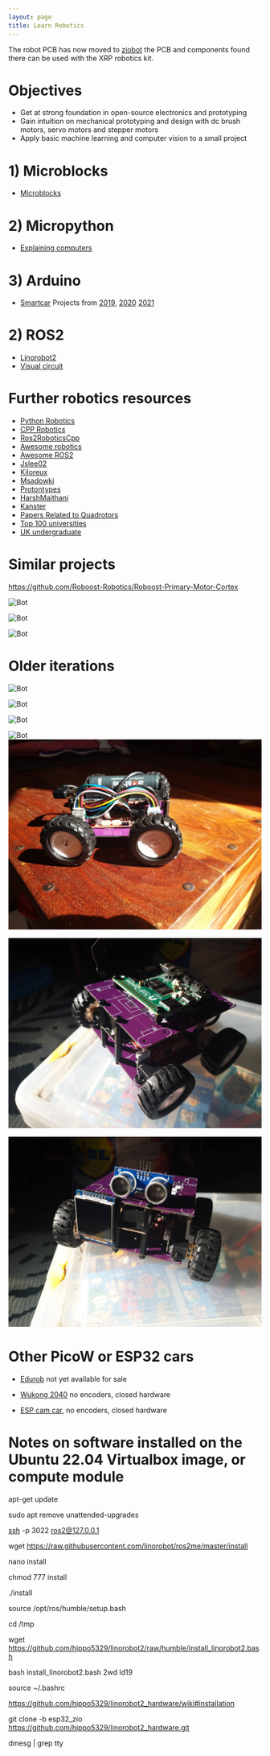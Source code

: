 ```yaml
---
layout: page
title: Learn Robotics
---
```

The robot PCB has now moved to [ziobot](https://rosmo-robot.github.io/) the PCB and components found there can be used with the XRP robotics kit.


# Objectives
 -  Get at strong foundation in open-source electronics and prototyping
 -  Gain intuition on mechanical prototyping and design with dc brush motors, servo motors and stepper motors
 -  Apply basic machine learning and computer vision to a small project


# 1) Microblocks

- [Microblocks](https://microblocks.fun/)

# 2) Micropython

- [Explaining computers](https://www.explainingcomputers.com/pi_pico_w_robot.html)

# 3) Arduino
- [Smartcar](https://github.com/platisd/smartcar_shield/tree/master/examples/Car) Projects from [2019](https://github.com/DIT112-V19), [2020](https://github.com/DIT112-V20/) [2021](https://github.com/DIT112-V21/)

# 2) ROS2

- [Linorobot2](https://github.com/linorobot/linorobot2#linorobot2)
- [Visual circuit](https://github.com/JdeRobot/VisualCircuit#visual-circuit)

 # Further robotics resources

- [Python Robotics](https://atsushisakai.github.io/PythonRobotics/)
- [CPP Robotics](https://github.com/giacomo-b/CppRobotics)
- [Ros2RoboticsCpp](https://github.com/quangnhat185/Ros2RoboticsCpp)
- [Awesome robotics](https://github.com/ahundt/awesome-robotics)
- [Awesome ROS2](https://github.com/fkromer/awesome-ros2)
- [Jslee02](https://github.com/jslee02/awesome-robotics-libraries)
- [Kiloreux](https://github.com/Kiloreux/awesome-robotics)
- [Msadowki](https://github.com/msadowski/awesome-weekly-robotics)
- [Protontypes](https://github.com/protontypes/awesome-robotic-tooling)
- [HarshMaithani](https://medium.com/@harshmaithani09/a-fast-introduction-to-robotics-v-2-0-6d07516e053f)
- [Kanster](https://github.com/kanster/awesome-slam)
- [Papers Related to Quadrotors](https://github.com/prgumd/prg_QuadrotorPapers)
- [Top 100 universities](https://edurank.org/engineering/robotics/)
- [UK undergraduate](https://www.thecompleteuniversityguide.co.uk/courses/search/undergraduate/all?keyword=robotics#h1)




# Similar projects 
https://github.com/Roboost-Robotics/Roboost-Primary-Motor-Cortex




 ![Bot](https://raw.githubusercontent.com/rosmo-robot/rosmo-robot.github.io/master/assets/img/lid.jpeg)




![Bot](https://raw.githubusercontent.com/rosmo-robot/rosmo-robot.github.io/master/assets/img/bat.jpeg)

![Bot](https://raw.githubusercontent.com/rosmo-robot/rosmo-robot.github.io/master/assets/img/stripped.jpeg)



# Older iterations


 ![Bot](https://raw.githubusercontent.com/rosmo-robot/rosmo-robot.github.io/master/assets/img/signal-2023-11-24-230734.jpeg)

 ![Bot](https://raw.githubusercontent.com/rosmo-robot/rosmo-robot.github.io/master/assets/img/profile-xrp.jpeg)

 ![Bot](https://raw.githubusercontent.com/rosmo-robot/rosmo-robot.github.io/master/assets/img/bottom-xrp.jpeg)

![Bot](https://raw.githubusercontent.com/rosmo-robot/rosmo-robot.github.io/master/assets/img/top-xrp.jpeg)
 ![Bot](https://raw.githubusercontent.com/samuk/IntroToRoboticsV2/main/course/ros2/xrp4.jpeg)

 
 ![Bot](https://raw.githubusercontent.com/samuk/IntroToRoboticsV2/main/course/ros2/compute-xrp4.jpeg
)


 ![Bot](https://raw.githubusercontent.com/samuk/IntroToRoboticsV2/main/course/ros2/ultrasonic-xrp4.jpeg
)


# Other PicoW or ESP32 cars

- [Edurob](https://github.com/IDiAL-IMSL/Edurob/tree/main) not yet available for sale

- [Wukong 2040](https://www.elecfreaks.com/elecfreaks-wukong2040-breakout-board-for-raspberry-pi-pico.html) no encoders, closed hardware

- [ESP cam car](https://www.aliexpress.com/item/1005005439195049.html), no encoders, closed hardware

# Notes on software installed on the Ubuntu 22.04 Virtualbox image, or compute module

apt-get update

sudo apt remove unattended-upgrades

[ssh](https://dev.to/developertharun/easy-way-to-ssh-into-virtualbox-machine-any-os-just-x-steps-5d9i) -p 3022 ros2@127.0.0.1

wget https://raw.githubusercontent.com/linorobot/ros2me/master/install

nano install

chmod 777 install

./install

source /opt/ros/humble/setup.bash

cd /tmp

wget https://github.com/hippo5329/linorobot2/raw/humble/install_linorobot2.bash


bash install_linorobot2.bash 2wd ld19

source ~/.bashrc

https://github.com/hippo5329/linorobot2_hardware/wiki#installation

git clone -b esp32_zio https://github.com/hippo5329/linorobot2_hardware.git

dmesg | grep tty






